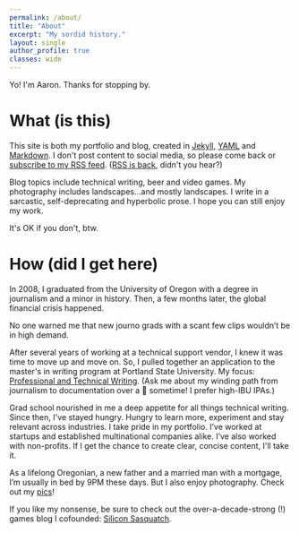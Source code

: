 ```yaml
---
permalink: /about/
title: "About"
excerpt: "My sordid history."
layout: single
author_profile: true
classes: wide
---
```


Yo! I'm Aaron. Thanks for stopping by.

# What (is this)

This site is both my portfolio and blog, created in [Jekyll](https://jekyllrb.com/), [YAML](https://yaml.org/) and [Markdown](https://daringfireball.net/projects/markdown/syntax). I don't post content to social media, so please come back or [subscribe to my RSS feed](https://aaronthayer.net/feed.xml). ([RSS is back](https://www.wired.com/story/rss-readers-feedly-inoreader-old-reader/), didn't you hear?)

Blog topics include technical writing, beer and video games. My photography includes landscapes...and mostly landscapes. I write in a sarcastic, self-deprecating and hyperbolic prose. I hope you can still enjoy my work.

It's OK if you don't, btw.

# How (did I get here)

In 2008, I graduated from the University of Oregon with a degree in journalism and a minor in history. Then, a few months later, the global financial crisis happened.

No one warned me that new journo grads with a scant few clips wouldn’t be in high demand.

After several years of working at a technical support vendor, I knew it was time to move up and move on. So, I pulled together an application to the master's in writing program at Portland State University. My focus: [Professional and Technical Writing](https://www.pdx.edu/english/masters-in-technical-and-professional-writing). (Ask me about my winding path from journalism to documentation over a :beer: sometime! I prefer high-IBU IPAs.)

Grad school nourished in me a deep appetite for all things technical writing. Since then, I've stayed hungry. Hungry to learn more, experiment and stay relevant across industries. I take pride in my portfolio. I’ve worked at startups and established multinational companies alike. I’ve also worked with non-profits. If I get the chance to create clear, concise content, I'll take it.

As a lifelong Oregonian, a new father and a married man with a mortgage, I’m usually in bed by 9PM these days. But I also enjoy photography. Check out my [pics](https://aaronthayer.net/photos)!

If you like my nonsense, be sure to check out the over-a-decade-strong (!) games blog I cofounded: [Silicon Sasquatch](https://siliconsasquatch.com).
